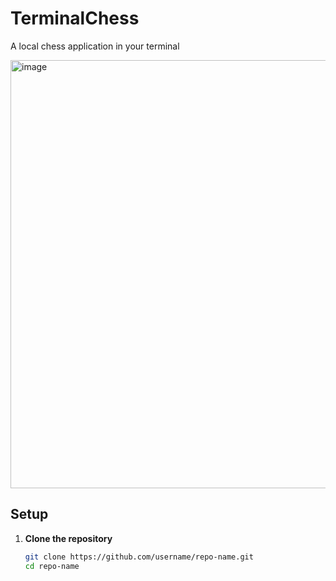 # TerminalChess
A local chess application in your terminal

<img width="581" height="685" alt="image" src="https://github.com/user-attachments/assets/723cc189-d3d3-4438-8cdd-fe441c2ff877" />



## Setup

1. **Clone the repository**
   ```bash
   git clone https://github.com/username/repo-name.git
   cd repo-name
